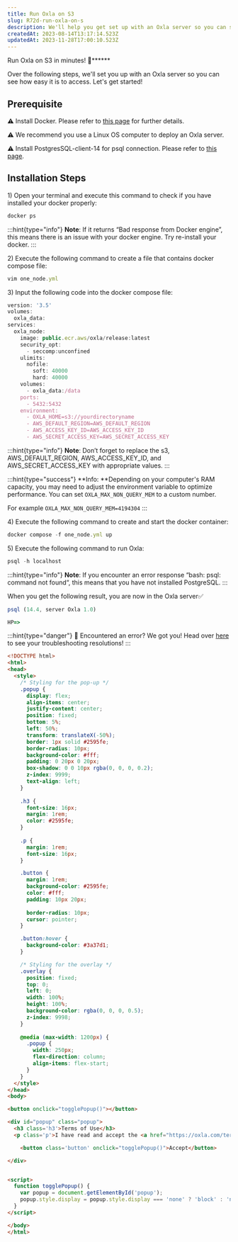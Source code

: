 ```yaml
---
title: Run Oxla on S3
slug: R72d-run-oxla-on-s
description: We'll help you get set up with an Oxla server so you can see how easy it is to access and run Oxla on S3 today!
createdAt: 2023-08-14T13:17:14.523Z
updatedAt: 2023-11-28T17:00:10.523Z
---
```


Run Oxla on S3 in minutes! 🎊******

Over the following steps, we'll set you up with an Oxla server so you can see how easy it is to access. Let's get started!

## Prerequisite

⚠️ Install Docker. Please refer to [this page](https://docs.docker.com/engine/install/) for further details.

⚠️ We recommend you use a Linux OS computer to deploy an Oxla server.

⚠️ Install PostgresSQL-client-14 for psql connection. Please refer to [this page](https://www.postgresql.org/download/).&#x20;

## Installation Steps

1\) Open your terminal and execute this command to check if you have installed your docker properly:

```typescript
docker ps
```

:::hint{type="info"}
**Note**: If it returns “Bad response from Docker engine”, this means there is an issue with your docker engine. Try re-install your docker.
:::

2\) Execute the following command to create a file that contains docker compose file:

```typescript
vim one_node.yml
```

3\) Input the following code into the docker compose file:

```typescript
version: '3.5'
volumes:
  oxla_data:
services:
  oxla_node:
    image: public.ecr.aws/oxla/release:latest
    security_opt:
      - seccomp:unconfined
    ulimits:
      nofile:
        soft: 40000
        hard: 40000
    volumes:
      - oxla_data:/data
    ports:
      - 5432:5432
    environment:
      - OXLA_HOME=s3://yourdirectoryname
      - AWS_DEFAULT_REGION=AWS_DEFAULT_REGION
      - AWS_ACCESS_KEY_ID=AWS_ACCESS_KEY_ID
      - AWS_SECRET_ACCESS_KEY=AWS_SECRET_ACCESS_KEY

```

:::hint{type="info"}
**Note**: Don’t forget to replace the s3, AWS\_DEFAULT\_REGION, AWS\_ACCESS\_KEY\_ID, and AWS\_SECRET\_ACCESS\_KEY with appropriate values.&#x20;
:::

:::hint{type="success"}
**Info: **Depending on your computer's RAM capacity, you may need to adjust the environment variable to optimize performance. You can set `OXLA_MAX_NON_QUERY_MEM` to a custom number.&#x20;

For example `OXLA_MAX_NON_QUERY_MEM=4194304`
:::

4\) Execute the following command to create and start the docker container:

```typescript
docker compose -f one_node.yml up
```

5\) Execute the following command to run Oxla:

```typescript
psql -h localhost
```

:::hint{type="info"}
**Note**: If you encounter an error response “bash: psql: command not found“, this means that you have not installed PostgreSQL.&#x20;
:::

When you get the following result, you are now in the Oxla server✅

```typescript
psql (14.4, server Oxla 1.0)

HP=>
```

:::hint{type="danger"}
🚧 Encountered an error? We got you! Head over [here](https://docs.oxla.com/error-handling) to see your troubleshooting resolutions!
:::

```html
<!DOCTYPE html>
<html>
<head>
  <style>
    /* Styling for the pop-up */
    .popup {
      display: flex;
      align-items: center;
      justify-content: center;
      position: fixed;
      bottom: 5%;
      left: 50%;
      transform: translateX(-50%);
      border: 1px solid #2595fe;
      border-radius: 10px;
      background-color: #fff;
      padding: 0 20px 0 20px;
      box-shadow: 0 0 10px rgba(0, 0, 0, 0.2);
      z-index: 9999;
      text-align: left;
    }
  
    .h3 {
      font-size: 16px;
      margin: 1rem;
      color: #2595fe;
    }
    
    .p {
      margin: 1rem;
      font-size: 16px;
    }

    .button {
      margin: 1rem;
      background-color: #2595fe;
      color: #fff;
      padding: 10px 20px;
      
      border-radius: 10px;
      cursor: pointer;
    }

    .button:hover {
      background-color: #3a37d1;
    }

    /* Styling for the overlay */
    .overlay {
      position: fixed;
      top: 0;
      left: 0;
      width: 100%;
      height: 100%;
      background-color: rgba(0, 0, 0, 0.5);
      z-index: 9998;
    }
    
    @media (max-width: 1200px) {
      .popup {
        width: 250px;
        flex-direction: column;
        align-items: flex-start;
      }
    }
  </style>
</head>
<body>

<button onclick="togglePopup()"></button>

<div id="popup" class="popup">
  <h3 class='h3'>Terms of Use</h3>
  <p class='p'>I have read and accept the <a href="https://oxla.com/terms-of-use/"style="TEXT-DECORATION: underline">Terms of Use</a> </p>

    <button class='button' onclick="togglePopup()">Accept</button>

</div>


<script>
  function togglePopup() {
    var popup = document.getElementById('popup');
    popup.style.display = popup.style.display === 'none' ? 'block' : 'none';
  }
</script>

</body>
</html>

```


